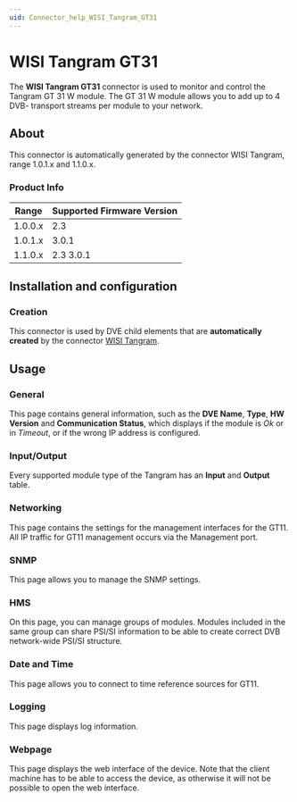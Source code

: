 ```yaml
---
uid: Connector_help_WISI_Tangram_GT31
---
```


# WISI Tangram GT31

The **WISI Tangram GT31** connector is used to monitor and control the Tangram GT 31 W module. The GT 31 W module allows you to add up to 4 DVB- transport streams per module to your network.

## About

This connector is automatically generated by the connector WISI Tangram, range 1.0.1.x and 1.1.0.x.

### Product Info

| Range | Supported Firmware Version |
|------------------|-----------------------------|
| 1.0.0.x          | 2.3                         |
| 1.0.1.x          | 3.0.1                       |
| 1.1.0.x          | 2.3 3.0.1                   |

## Installation and configuration

### Creation

This connector is used by DVE child elements that are **automatically created** by the connector [WISI Tangram](xref:Connector_help_WISI_Tangram).

## Usage

### General

This page contains general information, such as the **DVE Name**, **Type**, **HW Version** and **Communication Status**, which displays if the module is *Ok* or in *Timeout*, or if the wrong IP address is configured.

### Input/Output

Every supported module type of the Tangram has an **Input** and **Output** table.

### Networking

This page contains the settings for the management interfaces for the GT11. All IP traffic for GT11 management occurs via the Management port.

### SNMP

This page allows you to manage the SNMP settings.

### HMS

On this page, you can manage groups of modules. Modules included in the same group can share PSI/SI information to be able to create correct DVB network-wide PSI/SI structure.

### Date and Time

This page allows you to connect to time reference sources for GT11.

### Logging

This page displays log information.

### Webpage

This page displays the web interface of the device. Note that the client machine has to be able to access the device, as otherwise it will not be possible to open the web interface.
